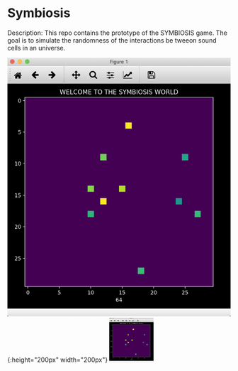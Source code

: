# Symbiosis

Description: This repo contains the prototype of the SYMBIOSIS game. The goal is to simulate the randomness of the interactions be tweeon sound cells in an universe. 

![Game](/images/protopic.png){:height="200px" width="200px"}
<img src="/images/protopic.png" width="100" height="100">
